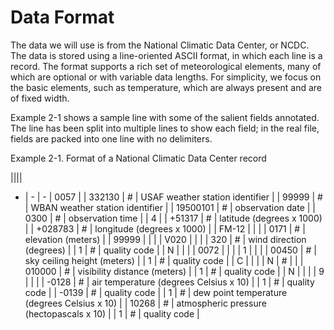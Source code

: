 # Data Format

The data we will use is from the National Climatic Data Center, or NCDC. The data is stored using a line-oriented ASCII format, in which each line is a record. The format supports a rich set of meteorological elements, many of which are optional or with variable data lengths. For simplicity, we focus on the basic elements, such as temperature, which are always present and are of fixed width.

Example 2-1 shows a sample line with some of the salient fields annotated. The line has been split into multiple lines to show each field; in the real file, fields are packed into one line with no delimiters.

Example 2-1. Format of a National Climatic Data Center record

||||
- | - | -
| 0057 |
| 332130 | # | USAF weather station identifier |
| 99999 | # | WBAN weather station identifier |
| 19500101 | # | observation date |
| 0300 | # | observation time |
| 4 |
| +51317 | # | latitude (degrees x 1000) |
| +028783 | # | longitude (degrees x 1000) |
| FM-12 | | |
| 0171 | # | elevation (meters) |
| 99999 | | |
| V020 | | |
| 320 | # | wind direction (degrees) |
| 1 | # | quality code |
| N | | |
| 0072 | | |
| 1 | | |
| 00450 | # | sky ceiling height (meters) |
| 1 | # | quality code |
| C | | |
| N | # | |
| 010000 | # | visibility distance (meters) |
| 1 | # | quality code |
| N | | |
| 9 | | |
| -0128 | # | air temperature (degrees Celsius x 10) |
| 1 | # | quality code |
| -0139 | # | quality code |
| 1 | # | dew point temperature (degrees Celsius x 10) |
| 10268 | # | atmospheric pressure (hectopascals x 10) |
| 1 | # | quality code |

